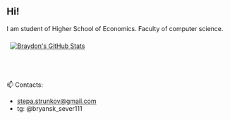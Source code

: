 

<!--
**yasamprom/yasamprom** is a ✨ _special_ ✨ repository because its `README.md` (this file) appears on your GitHub profile.

Here are some ideas to get you started:

- 🔭 I’m currently working on ...
- 🌱 I’m currently learning ...
- 👯 I’m looking to collaborate on ...
- 🤔 I’m looking for help with ...
- 💬 Ask me about ...
- 📫 How to reach me: stepa.strunkov@gmail.com
- 😄 Pronouns: ...
- ⚡ Fun fact: ...
-->
## Hi! 
I am student of Higher School of Economics. Faculty of computer science.

<a href="https://github.com/yasamprom">
  <img align="center" style="margin:0.5rem" src="https://github-readme-stats.vercel.app/api?username=yasamprom&show_icons=true&line_height=20&count_private=true&title_color=B7BEF1&text_color=B7BEF1&icon_color=D4D8F5&bg_color=4B0864" alt="Braydon's GitHub Stats" />
</a>

<br/><br/>

📫 Contacts: 
 - stepa.strunkov@gmail.com
 - tg: @bryansk_sever111
